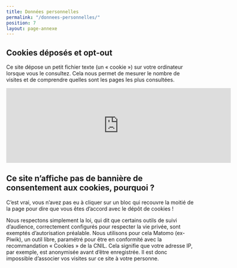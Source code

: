 ```yaml
---
title: Données personnelles
permalink: "/donnees-personnelles/"
position: 7
layout: page-annexe
---
```


## Cookies déposés et opt-out ##
Ce site dépose un petit fichier texte (un « cookie ») sur votre ordinateur lorsque vous le consultez. Cela nous permet de mesurer le nombre de visites et de comprendre quelles sont les pages les plus consultées.
<iframe style="border: 0; height: 200px; width: 600px;" src="https://stats.data.gouv.fr/index.php?module=CoreAdminHome&action=optOut&language=fr&backgroundColor=&fontColor=&fontSize=1rem&fontFamily=%22Open%20Sans%22"></iframe>

## Ce site n’affiche pas de bannière de consentement aux cookies, pourquoi ? ##
C’est vrai, vous n’avez pas eu à cliquer sur un bloc qui recouvre la moitié de la page pour dire que vous êtes d’accord avec le dépôt de cookies !

Nous respectons simplement la loi, qui dit que certains outils de suivi d’audience, correctement configurés pour respecter la vie privée, sont exemptés d’autorisation préalable.
Nous utilisons pour cela Matomo (ex-Piwik), un outil libre, paramétré pour être en conformité avec la recommandation « Cookies » de la CNIL. Cela signifie que votre adresse IP, par exemple, est anonymisée avant d’être enregistrée. Il est donc impossible d’associer vos visites sur ce site à votre personne.
